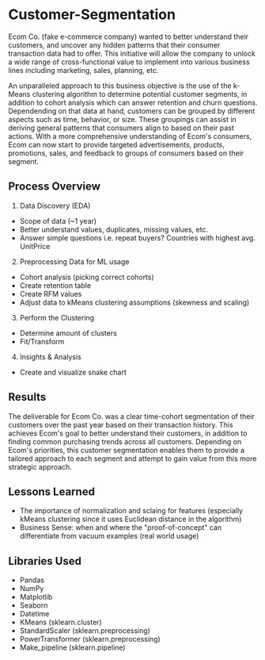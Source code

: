 # Customer-Segmentation

Ecom Co. (fake e-commerce company) wanted to better understand their customers, and uncover any hidden patterns that their consumer transaction data had to offer. This initiative will allow the company to unlock a wide range of cross-functional value to implement into various business lines including marketing, sales, planning, etc.

An unparalleled approach to this business objective is the use of the k-Means clustering algorithm to determine potential customer segments, in addition to cohort analysis which can answer retention and churn questions. Dependending on that data at hand, customers can be grouped by different aspects such as time, behavior, or size. These groupings can assist in deriving general patterns that consumers align to based on their past actions. With a more comprehensive understanding of Ecom's consumers, Ecom can now start to provide targeted advertisements, products, promotions, sales, and feedback to groups of consumers based on their segment.

## Process Overview
1. Data Discovery (EDA)
  - Scope of data (~1 year)
  - Better understand values, duplicates, missing values, etc.
  - Answer simple questions i.e. repeat buyers? Countries with highest avg. UnitPrice
2. Preprocessing Data for ML usage
  - Cohort analysis (picking correct cohorts)
  - Create retention table
  - Create RFM values
  - Adjust data to kMeans clustering assumptions (skewness and scaling)
3. Perform the Clustering
  - Determine amount of clusters
  - Fit/Transform
4. Insights & Analysis
  - Create and visualize snake chart

## Results
The deliverable for Ecom Co. was a clear time-cohort segmentation of their customers over the past year based on their transaction history. This achieves Ecom's goal to better understand their customers, in addition to finding common purchasing trends across all customers. Depending on Ecom's priorities, this customer segmentation enables them to provide a tailored approach to each segment and attempt to gain value from this more strategic approach.

## Lessons Learned
- The importance of normalization and sclaing for features (especially kMeans clustering since it uses Euclidean distance in the algorithm)
- Business Sense: when and where the "proof-of-concept" can differentiate from vacuum examples (real world usage)

## Libraries Used
- Pandas
- NumPy
- Matplotlib
- Seaborn
- Datetime
- KMeans (sklearn.cluster)
- StandardScaler (sklearn.preprocessing)
- PowerTransformer (sklearn.preprocessing)
- Make_pipeline (sklearn.pipeline)
